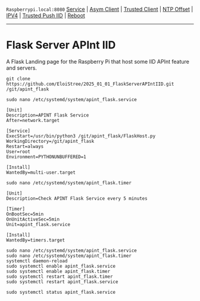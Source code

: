 `Raspberrypi.local:8080`
[Service](http://raspberrypi.local:8080/services) | [Asym Client](http://raspberrypi.local:8080/asym-client) |
[Trusted Client](http://raspberrypi.local:8080/trusted-client) | [NTP Offset](http://raspberrypi.local:8080/ntp) |
[IPV4](http://raspberrypi.local:8080/ipv4) | [Trusted Push IID](http://raspberrypi.local:8080/push_iid) |
[Reboot](http://raspberrypi.local:8080/reboot)  

-------------

# Flask Server APInt IID

A Flask Landing page for the Raspberry Pi that host some IID APInt feature and servers.




```
git clone https://github.com/EloiStree/2025_01_01_FlaskServerAPIntIID.git /git/apint_flask
```


```
sudo nano /etc/systemd/system/apint_flask.service
```

```
[Unit]
Description=APINT Flask Service
After=network.target

[Service]
ExecStart=/usr/bin/python3 /git/apint_flask/FlaskHost.py
WorkingDirectory=/git/apint_flask
Restart=always
User=root
Environment=PYTHONUNBUFFERED=1

[Install]
WantedBy=multi-user.target
```

```
sudo nano /etc/systemd/system/apint_flask.timer
```

```
[Unit]
Description=Check APINT Flask Service every 5 minutes

[Timer]
OnBootSec=5min
OnUnitActiveSec=5min
Unit=apint_flask.service

[Install]
WantedBy=timers.target
```


```
sudo nano /etc/systemd/system/apint_flask.service
sudo nano /etc/systemd/system/apint_flask.timer
systemctl daemon-reload
sudo systemctl enable apint_flask.service
sudo systemctl enable apint_flask.timer
sudo systemctl restart apint_flask.timer
sudo systemctl restart apint_flask.service

sudo systemctl status apint_flask.service
```


